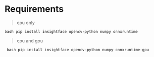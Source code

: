# Requirements

> cpu only

``bash pip install insightface opencv-python numpy onnxruntime``

> cpu and gpu

`` bash pip install insightface opencv-python numpy onnxruntime-gpu``

